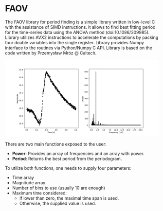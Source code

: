 # FAOV

The FAOV library for period finding is a simple library written in low-level C with the assistance of SIMD instructions.
It allows to find best fitting period for the time-series data using the ANOVA method (doi:10.1086/309985).
Library utilizes AVX2 instructions to accelerate the computations by packing four double variables into the single register. Library provides Numpy interface to the routines via Python/Numpy C API.
Library is based on the code written by Przemysław Mróz @ Caltech.

![Test Image](./test/OGLE-BLG-RRLYR-00445.png)

There are two main functions exposed to the user:

* **Power**: Provides an array of frequencies and an array with power.
* **Period**: Returns the best period from the periodogram.

To utilize both functions, one needs to supply four parameters:

* Time array
* Magnitude array
* Number of bins to use (usually 10 are enough)
* Maximum time considered:
  * If lower than zero, the maximal time span is used.
  * Otherwise, the supplied value is used.

